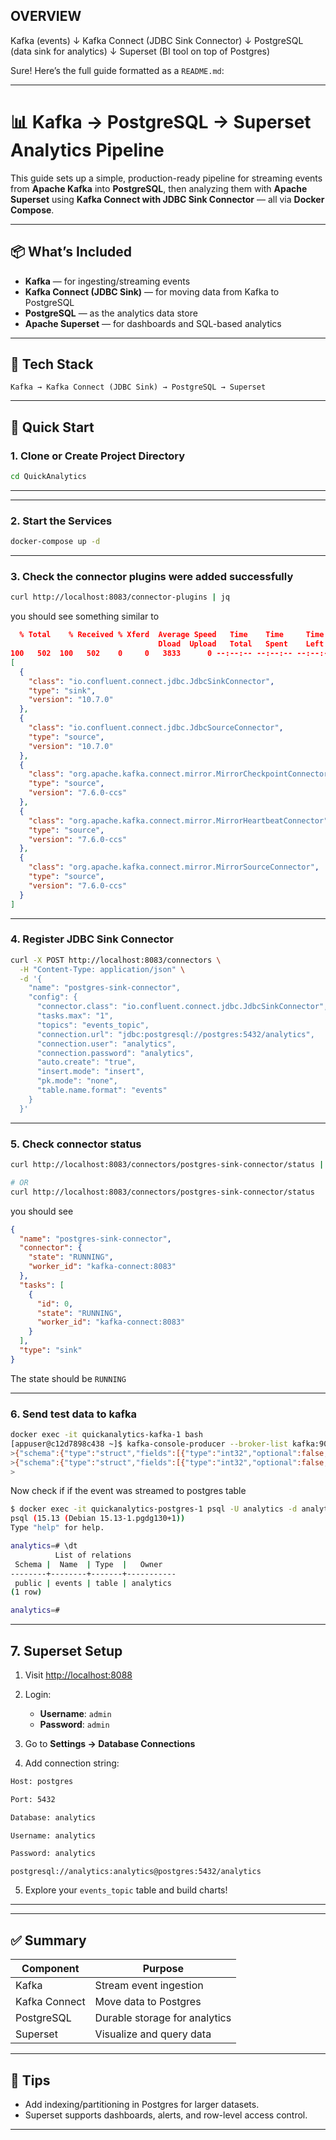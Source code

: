 ## OVERVIEW

Kafka (events)
↓
Kafka Connect (JDBC Sink Connector)
↓
PostgreSQL (data sink for analytics)
↓
Superset (BI tool on top of Postgres)

Sure! Here’s the full guide formatted as a `README.md`:

---

# 📊 Kafka → PostgreSQL → Superset Analytics Pipeline

This guide sets up a simple, production-ready pipeline for streaming events from **Apache Kafka** into **PostgreSQL**, then analyzing them with **Apache Superset** using **Kafka Connect with JDBC Sink Connector** — all via **Docker Compose**.

---

## 📦 What’s Included

* **Kafka** — for ingesting/streaming events
* **Kafka Connect (JDBC Sink)** — for moving data from Kafka to PostgreSQL
* **PostgreSQL** — as the analytics data store
* **Apache Superset** — for dashboards and SQL-based analytics

---

## 🧰 Tech Stack

```text
Kafka → Kafka Connect (JDBC Sink) → PostgreSQL → Superset
```

---

## 🚀 Quick Start

### 1. Clone or Create Project Directory

```bash
cd QuickAnalytics
```


---

---

### 2. Start the Services

```bash
docker-compose up -d
```

---

### 3. Check the connector plugins were added successfully

```bash
curl http://localhost:8083/connector-plugins | jq
```

you should see something similar to

```json
  % Total    % Received % Xferd  Average Speed   Time    Time     Time  Current
                                 Dload  Upload   Total   Spent    Left  Speed
100   502  100   502    0     0   3833      0 --:--:-- --:--:-- --:--:--  3861
[
  {
    "class": "io.confluent.connect.jdbc.JdbcSinkConnector",
    "type": "sink",
    "version": "10.7.0"                                                                                                                          
  },
  {
    "class": "io.confluent.connect.jdbc.JdbcSourceConnector",
    "type": "source",
    "version": "10.7.0"
  },
  {
    "class": "org.apache.kafka.connect.mirror.MirrorCheckpointConnector",
    "type": "source",
    "version": "7.6.0-ccs"                                                                                                                       
  },
  {
    "class": "org.apache.kafka.connect.mirror.MirrorHeartbeatConnector",
    "type": "source",
    "version": "7.6.0-ccs"                                                                                                                       
  },
  {
    "class": "org.apache.kafka.connect.mirror.MirrorSourceConnector",
    "type": "source",
    "version": "7.6.0-ccs"                                                                                                                       
  }
]
```


---


### 4. Register JDBC Sink Connector

```bash
curl -X POST http://localhost:8083/connectors \
  -H "Content-Type: application/json" \
  -d '{
    "name": "postgres-sink-connector",
    "config": {
      "connector.class": "io.confluent.connect.jdbc.JdbcSinkConnector",
      "tasks.max": "1",
      "topics": "events_topic",
      "connection.url": "jdbc:postgresql://postgres:5432/analytics",
      "connection.user": "analytics",
      "connection.password": "analytics",
      "auto.create": "true",
      "insert.mode": "insert",
      "pk.mode": "none",
      "table.name.format": "events"
    }
  }'
```

---

### 5. Check connector status

```bash
curl http://localhost:8083/connectors/postgres-sink-connector/status | jq

# OR
curl http://localhost:8083/connectors/postgres-sink-connector/status
```

you should see

```json
{
  "name": "postgres-sink-connector",
  "connector": {
    "state": "RUNNING",
    "worker_id": "kafka-connect:8083"                                                                                                            
  },
  "tasks": [
    {
      "id": 0,
      "state": "RUNNING",
      "worker_id": "kafka-connect:8083"                                                                                                          
    }
  ],
  "type": "sink"                                                                                                                                 
}
```

The state should be `RUNNING`

---


### 6. Send test data to kafka

```bash
docker exec -it quickanalytics-kafka-1 bash
[appuser@c12d7898c438 ~]$ kafka-console-producer --broker-list kafka:9092 --topic events_topic
>{"schema":{"type":"struct","fields":[{"type":"int32","optional":false,"field":"user_id"},{"type":"string","optional":false,"field":"event"}],"optional":false,"name":"events"},"payload":{"user_id":101,"event":"signup"}}
>{"schema":{"type":"struct","fields":[{"type":"int32","optional":false,"field":"user_id"},{"type":"string","optional":false,"field":"event"}],"optional":false,"name":"events"},"payload":{"user_id":101,"event":"signup"}}
>
```

Now check if if the event was streamed to postgres table

```bash
$ docker exec -it quickanalytics-postgres-1 psql -U analytics -d analytics
psql (15.13 (Debian 15.13-1.pgdg130+1))
Type "help" for help.

analytics=# \dt
          List of relations
 Schema |  Name  | Type  |   Owner
--------+--------+-------+-----------
 public | events | table | analytics
(1 row)

analytics=# 
```


---

##  7. Superset Setup

1. Visit [http://localhost:8088](http://localhost:8088)
2. Login:

    * **Username**: `admin`
    * **Password**: `admin`
3. Go to **Settings → Database Connections**
4. Add connection string:

```bash
Host: postgres

Port: 5432

Database: analytics

Username: analytics

Password: analytics
```

```text
postgresql://analytics:analytics@postgres:5432/analytics
```

5. Explore your `events_topic` table and build charts!

---



---

## ✅ Summary

| Component     | Purpose                       |
| ------------- | ----------------------------- |
| Kafka         | Stream event ingestion        |
| Kafka Connect | Move data to Postgres         |
| PostgreSQL    | Durable storage for analytics |
| Superset      | Visualize and query data      |

---

## 📌 Tips

* Add indexing/partitioning in Postgres for larger datasets.
* Superset supports dashboards, alerts, and row-level access control.

---

